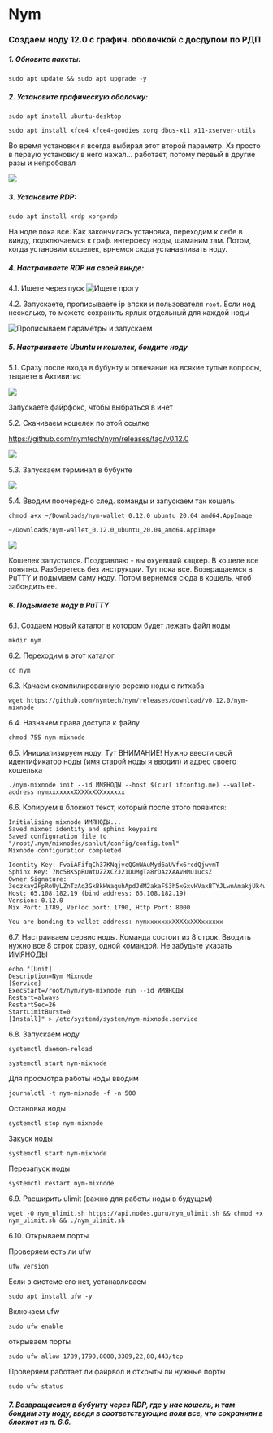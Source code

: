 # Nym
### Создаем ноду 12.0 с графич. оболочкой с досдупом по РДП

##### 1. Обновите пакеты:
```
sudo apt update && sudo apt upgrade -y
```
##### 2. Установите графическую оболочку:
```
sudo apt install ubuntu-desktop
```
```
sudo apt install xfce4 xfce4-goodies xorg dbus-x11 x11-xserver-utils
```
Во время установки я всегда выбирал этот второй параметр. Хз просто в первую установку в него нажал... работает, потому первый в другие разы и непробовал

![](https://github.com/Sanlut/Nym/blob/main/ubuntu1.png)

##### 3. Установите RDP:
```
sudo apt install xrdp xorgxrdp
```

На ноде пока все. Как закончилась установка, переходим к себе в винду, подключаемся к граф. интерфесу ноды, шаманим там. Потом, когда установим кошелек, врнемся сюда устанавливать ноду.

##### 4. Настраиваете RDP на своей винде:
4.1. Ищете через пуск
![Ищете прогу](https://github.com/Sanlut/Nym/blob/main/999.png)

4.2. Запускаете, прописываете ip впски и пользователя `root`. Если нод несколько, то можете сохранить ярлык отдельный для каждой ноды

![Прописываем параметры и запускаем](https://github.com/Sanlut/Nym/blob/main/rdp.png)

##### 5. Настраиваете Ubuntu и кошелек, бондите ноду

5.1. Сразу после входа в бубунту и отвечание на всякие тупые вопросы, тыцаете в Активитис

![](https://github.com/Sanlut/Nym/blob/main/firefox.png)

Запускаете файрфокс, чтобы выбраться в инет

5.2. Скачиваем кошелек по этой ссылке

https://github.com/nymtech/nym/releases/tag/v0.12.0

![](https://github.com/Sanlut/Nym/blob/main/wal.png)

5.3. Запускаем терминал в бубунте

![](https://github.com/Sanlut/Nym/blob/main/term1.png)

5.4. Вводим поочередно след. команды и запускаем так кошель

```
chmod a+x ~/Downloads/nym-wallet_0.12.0_ubuntu_20.04_amd64.AppImage
```
```
~/Downloads/nym-wallet_0.12.0_ubuntu_20.04_amd64.AppImage
```

![](https://github.com/Sanlut/Nym/blob/main/term2.png)

Кошелек запустился. Поздравляю - вы охуевший хацкер.
В кошеле все понятно. Разберетесь без инструкции. Тут пока все. Возвращаемся в PuTTY и подымаем саму ноду. Потом вернемся сюда в кошель, чтоб забондить ее.

##### 6.	Подымаете ноду в PuTTY

6.1.	Создаем новый каталог в котором будет лежать файл ноды
```
mkdir nym
```

6.2.	Переходим в этот каталог

```
cd nym
```

6.3.	Качаем скомпилированную версию ноды с гитхаба 

```
wget https://github.com/nymtech/nym/releases/download/v0.12.0/nym-mixnode
```

6.4.	Назначем права доступа к файлу

```
chmod 755 nym-mixnode
```

6.5.	Инициализируем ноду. Тут ВНИМАНИЕ! Нужно ввести свой идентификатор ноды (имя старой ноды я вводил) и адрес своего кошелька 

```
./nym-mixnode init --id ИМЯНОДЫ --host $(curl ifconfig.me) --wallet-address nymхххххххХХХХхХХХхххххх
```
6.6. Копируем в блокнот текст, который после этого появится:

    Initialising mixnode ИМЯНОДЫ...
    Saved mixnet identity and sphinx keypairs
    Saved configuration file to "/root/.nym/mixnodes/sanlut/config/config.toml"
    Mixnode configuration completed.

    Identity Key: FvaiAFifqCh37KNqjvcQGmWAuMyd6aUVfx6rcdQjwvmT
    Sphinx Key: 7Nc5BKSpRUWtDZZXCZJ21DUMgTa8rDAzXAAVHMu1ucsZ
    Owner Signature: 3eczkay2FpRoUyLZnTzAq3GkBkHWaquhApdJdM2akaFS3h5xGxvHVaxBTYJLwnAmakjUk4wTv764FnuYp9EKzEr
    Host: 65.108.182.19 (bind address: 65.108.182.19)
    Version: 0.12.0
    Mix Port: 1789, Verloc port: 1790, Http Port: 8000

    You are bonding to wallet address: nymхххххххХХХХхХХХхххххх
    
6.7. Настраиваем сервис ноды. Команда состоит из 8 строк. Вводить нужно все 8 строк сразу, одной командой. Не забудьте указать ИМЯНОДЫ

```
echo "[Unit]
Description=Nym Mixnode
[Service]
ExecStart=/root/nym/nym-mixnode run --id ИМЯНОДЫ
Restart=always
RestartSec=26
StartLimitBurst=0
[Install]" > /etc/systemd/system/nym-mixnode.service
```
6.8. Запускаем ноду
```
systemctl daemon-reload
```
```
systemctl start nym-mixnode
```

Для просмотра работы ноды вводим

```
journalctl -t nym-mixnode -f -n 500
```
Остановка ноды 
```
systemctl stop nym-mixnode
```
Закуск ноды
```
systemctl start nym-mixnode
```
Перезапуск ноды
```
systemctl restart nym-mixnode
```
6.9. Расширить ulimit (важно для работы ноды в будущем)

```
wget -O nym_ulimit.sh https://api.nodes.guru/nym_ulimit.sh && chmod +x nym_ulimit.sh && ./nym_ulimit.sh
```

6.10. Открываем порты

Проверяем есть ли ufw 
```
ufw version 
```
Если в системе его нет, устанавливаем
```
sudo apt install ufw -y
```
Включаем ufw 
```
sudo ufw enable
```
открываем порты
```
sudo ufw allow 1789,1790,8000,3389,22,80,443/tcp
```
Проверяем работает ли файрвол и открыты ли нужные порты
```
sudo ufw status
```

##### 7. Возвращаемся в бубунту через RDP, где у нас кошель, и там бондим эту ноду, введя в соответствующие поля все, что сохранили в блокнот из п. 6.6.


